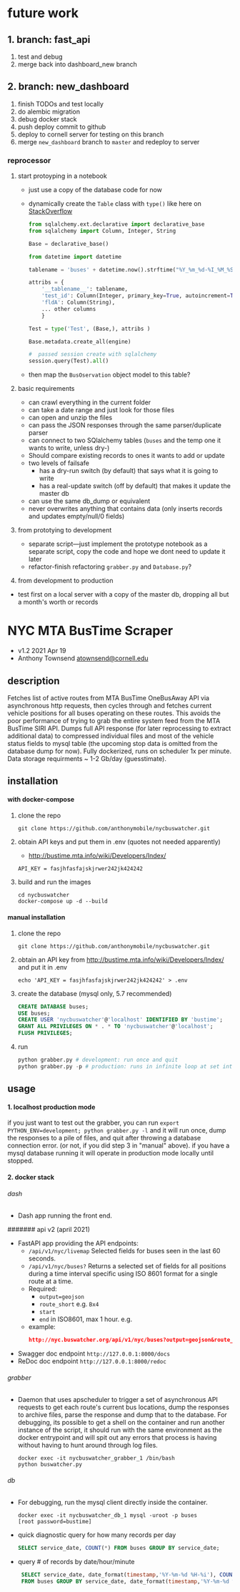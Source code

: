 
# future work

## 1. branch: fast_api
1. test and debug
2. merge back into dashboard_new branch

## 2. branch: new_dashboard
1. finish TODOs and test locally
2. do alembic migration
3. debug docker stack
4. push deploy commit to github
5. deploy to cornell server for testing on this branch
6. merge `new_dashboard` branch to `master` and redeploy to server


### reprocessor
1. start protoyping in a notebook
    - just use a copy of the database code for now
    - dynamically create the `Table` class with `type()` like here on [StackOverflow](https://stackoverflow.com/questions/973481/dynamic-table-creation-and-orm-mapping-in-sqlalchemy)

        ```python
        from sqlalchemy.ext.declarative import declarative_base
        from sqlalchemy import Column, Integer, String

        Base = declarative_base()
   
        from datetime import datetime

        tablename = 'buses' + datetime.now().strftime("%Y_%m_%d-%I_%M_%S_%p")

        attribs = {
            '__tablename__': tablename,
            'test_id': Column(Integer, primary_key=True, autoincrement=True),
            'fldA': Column(String),  
            ... other columns
            }
        
        Test = type('Test', (Base,), attribs )
        
        Base.metadata.create_all(engine)
        
        #  passed session create with sqlalchemy
        session.query(Test).all() 
        ```
    - then map the `BusOservation` object model to this table?
3. basic requirements
    - can crawl everything in the current folder
    - can take a date range and just look for those files
    - can open and unzip the files
    - can pass the JSON responses through the same parser/duplicate parser
    - can connect to two SQlalchemy tables (`buses` and the temp one it wants to write, unless dry-)
    - Should compare existing records to ones it wants to add or update
    - two levels of failsafe
        - has a dry-run switch (by default) that says what it is going to write
        - has a real-update switch (off by default) that makes it update the master db 
    - can use the same db_dump or equivalent
    - never overwrites anything that contains data (only inserts records and updates empty/null/0 fields)
    
3. from prototying to development
    - separate script—just implement the prototype notebook as a separate script, copy the code and hope we dont need to update it later
    - refactor-finish refactoring `grabber.py` and `Database.py`?

4. from development to production
-    test first on a local server with a copy of the master db, dropping all but a month's worth or records



# NYC MTA BusTime Scraper
- v1.2 2021 Apr 19
- Anthony Townsend <atownsend@cornell.edu>

## description

Fetches list of active routes from MTA BusTime OneBusAway API via asynchronous http requests, then cycles through and fetches current vehicle positions for all buses operating on these routes. This avoids the poor performance of trying to grab the entire system feed from the MTA BusTime SIRI API. Dumps full API response (for later reprocessing to extract additional data) to compressed individual files and most of the vehicle status fields to mysql table (the upcoming stop data is omitted from the database dump for now). Fully dockerized, runs on scheduler 1x per minute. Data storage requirments ~ 1-2 Gb/day (guesstimate).


## installation 

#### with docker-compose

1. clone the repo

    `git clone https://github.com/anthonymobile/nycbuswatcher.git`
    
2. obtain API keys and put them in .env (quotes not needed apparently)
    - http://bustime.mta.info/wiki/Developers/Index/

    ```txt
    API_KEY = fasjhfasfajskjrwer242jk424242
    ```
    
3. build and run the images

    ```
    cd nycbuswatcher
    docker-compose up -d --build
    ```

#### manual installation

1. clone the repo

    `git clone https://github.com/anthonymobile/nycbuswatcher.git`
    
2. obtain an API key from http://bustime.mta.info/wiki/Developers/Index/ and put it in .env

    `echo 'API_KEY = fasjhfasfajskjrwer242jk424242' > .env`
    
3. create the database (mysql only, 5.7 recommended)
    ```sql
    CREATE DATABASE buses;
    USE buses;
    CREATE USER 'nycbuswatcher'@'localhost' IDENTIFIED BY 'bustime';
    GRANT ALL PRIVILEGES ON * . * TO 'nycbuswatcher'@'localhost';
    FLUSH PRIVILEGES;
 
    ```
3. run
    ```python
    python grabber.py # development: run once and quit
    python grabber.py -p # production: runs in infinite loop at set interval using scheduler (hardcoded for now)
    ```

## usage 

#### 1. localhost production mode

if you just want to test out the grabber, you can run `export PYTHON_ENV=development; python grabber.py -l` and it will run once, dump the responses to a pile of files, and quit after throwing a database connection error. (or not, if you did step 3 in "manual" above). if you have a mysql database running it will operate in production mode locally until stopped.

#### 2. docker stack


###### dash
- Dash app running the front end.

####### api v2 (april 2021)
- FastAPI app providing the API endpoints:
    - `/api/v1/nyc/livemap` Selected fields for buses seen in the last 60 seconds.
    - `/api/v1/nyc/buses?` Returns a selected set of fields for all positions during a time interval specific using ISO 8601 format for a single route at a time.
    - Required:
        - `output=geojson`
        - `route_short` e.g. `Bx4`
        - `start`
        - `end` in ISO8601, max 1 hour. e.g.
    - example: 
        ```json
        http://nyc.buswatcher.org/api/v1/nyc/buses?output=geojson&route_short=Bx4&start=2021-03-28T00:00:00+00:00&end=2021-03-28T01:00:00+00:00
        ```
- Swagger doc endpoint `http://127.0.0.1:8000/docs`
- ReDoc doc endpoint `http://127.0.0.1:8000/redoc`

###### grabber
- Daemon that uses apscheduler to trigger a set of asynchronous API requests to get each route's current bus locations, dump the responses to archive files, parse the response and dump that to the database. For debugging, its possible to get a shell on the container and run another instance of the script, it should run with the same environment as the docker entrypoint and will spit out any errors that process is having without having to hunt around through log files.

    ```
    docker exec -it nycbuswatcher_grabber_1 /bin/bash
    python buswatcher.py
    ```

###### db
- For debugging, run the mysql client directly inside the container.
    
    ```
    docker exec -it nycbuswatcher_db_1 mysql -uroot -p buses
    [root password=bustime]
    ```
    
- quick diagnostic query for how many records per day

    ```sql
    SELECT service_date, COUNT(*) FROM buses GROUP BY service_date;
    ```

- query # of records by date/hour/minute

    ```sql
     SELECT service_date, date_format(timestamp,'%Y-%m-%d %H-%i'), COUNT(*) \
     FROM buses GROUP BY service_date, date_format(timestamp,'%Y-%m-%d %H-%i');
    ```
